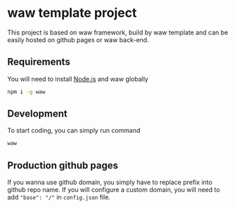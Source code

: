 # waw template project
This project is based on waw framework, build by waw template and can be easily hosted on github pages or waw back-end.

## Requirements
You will need to install [Node.js](https://nodejs.org/en) and waw globally
```sh
npm i -g waw
```
## Development
To start coding, you can simply run command
```sh
waw
```
## Production github pages
If you wanna use github domain, you simply have to replace prefix into github repo name. If you will configure a custom domain, you will need to add `"base": "/"` in `config.json` file.
